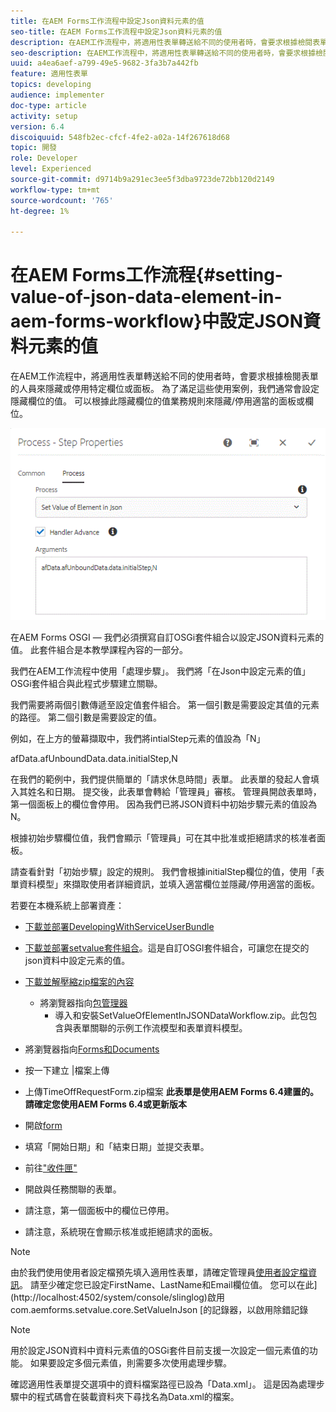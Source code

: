 ```yaml
---
title: 在AEM Forms工作流程中設定Json資料元素的值
seo-title: 在AEM Forms工作流程中設定Json資料元素的值
description: 在AEM工作流程中，將適用性表單轉送給不同的使用者時，會要求根據檢閱表單的人員來隱藏或停用特定欄位或面板。 為了滿足這些使用案例，我們通常會設定隱藏欄位的值。 可以根據此隱藏欄位的值業務規則來隱藏/停用適當的面板或欄位。
seo-description: 在AEM工作流程中，將適用性表單轉送給不同的使用者時，會要求根據檢閱表單的人員來隱藏或停用特定欄位或面板。 為了滿足這些使用案例，我們通常會設定隱藏欄位的值。 可以根據此隱藏欄位的值業務規則來隱藏/停用適當的面板或欄位。
uuid: a4ea6aef-a799-49e5-9682-3fa3b7a442fb
feature: 適用性表單
topics: developing
audience: implementer
doc-type: article
activity: setup
version: 6.4
discoiquuid: 548fb2ec-cfcf-4fe2-a02a-14f267618d68
topic: 開發
role: Developer
level: Experienced
source-git-commit: d9714b9a291ec3ee5f3dba9723de72bb120d2149
workflow-type: tm+mt
source-wordcount: '765'
ht-degree: 1%

---
```



# 在AEM Forms工作流程{#setting-value-of-json-data-element-in-aem-forms-workflow}中設定JSON資料元素的值

在AEM工作流程中，將適用性表單轉送給不同的使用者時，會要求根據檢閱表單的人員來隱藏或停用特定欄位或面板。 為了滿足這些使用案例，我們通常會設定隱藏欄位的值。 可以根據此隱藏欄位的值業務規則來隱藏/停用適當的面板或欄位。

![在json資料中設定元素的值](assets/capture-3.gif)

在AEM Forms OSGI — 我們必須撰寫自訂OSGi套件組合以設定JSON資料元素的值。 此套件組合是本教學課程內容的一部分。

我們在AEM工作流程中使用「處理步驟」。 我們將「在Json中設定元素的值」OSGi套件組合與此程式步驟建立關聯。

我們需要將兩個引數傳遞至設定值套件組合。 第一個引數是需要設定其值的元素的路徑。 第二個引數是需要設定的值。

例如，在上方的螢幕擷取中，我們將intialStep元素的值設為「N」

afData.afUnboundData.data.initialStep,N

在我們的範例中，我們提供簡單的「請求休息時間」表單。 此表單的發起人會填入其姓名和日期。 提交後，此表單會轉給「管理員」審核。 管理員開啟表單時，第一個面板上的欄位會停用。 因為我們已將JSON資料中初始步驟元素的值設為N。

根據初始步驟欄位值，我們會顯示「管理員」可在其中批准或拒絕請求的核准者面板。

請查看針對「初始步驟」設定的規則。 我們會根據initialStep欄位的值，使用「表單資料模型」來擷取使用者詳細資訊，並填入適當欄位並隱藏/停用適當的面板。

若要在本機系統上部署資產：

* [下載並部署DevelopingWithServiceUserBundle](/help/forms/assets/common-osgi-bundles/DevelopingWithServiceUser.jar)

* [下載並部署setvalue套件組合](/help/forms/assets/common-osgi-bundles/SetValueApp.core-1.0-SNAPSHOT.jar)。這是自訂OSGI套件組合，可讓您在提交的json資料中設定元素的值。

* [下載並解壓縮zip檔案的內容](assets/set-value-jsondata.zip)
   * 將瀏覽器指向[包管理器](http://localhost:4502/crx/packmgr/index.jsp)
      * 導入和安裝SetValueOfElementInJSONDataWorkflow.zip。此包包含與表單關聯的示例工作流模型和表單資料模型。

* 將瀏覽器指向[Forms和Documents](http://localhost:4502/aem/forms.html/content/dam/formsanddocuments)
* 按一下建立 |檔案上傳
* 上傳TimeOffRequestForm.zip檔案
   **此表單是使用AEM Forms 6.4建置的。請確定您使用AEM Forms 6.4或更新版本**
* 開啟[form](http://localhost:4502/content/dam/formsanddocuments/timeoffrequest/jcr:content?wcmmode=disabled)
* 填寫「開始日期」和「結束日期」並提交表單。
* 前往[&quot;收件匣&quot;](http://localhost:4502/aem/inbox)
* 開啟與任務關聯的表單。
* 請注意，第一個面板中的欄位已停用。
* 請注意，系統現在會顯示核准或拒絕請求的面板。

>[!NOTE]
>
>由於我們使用使用者設定檔預先填入適用性表單，請確定管理員[使用者設定檔資訊](http://localhost:4502/security/users.html)。 請至少確定您已設定FirstName、LastName和Email欄位值。
>您可以在此](http://localhost:4502/system/console/slinglog)啟用com.aemforms.setvalue.core.SetValueInJson [的記錄器，以啟用除錯記錄

>[!NOTE]
>
>用於設定JSON資料中資料元素值的OSGi套件目前支援一次設定一個元素值的功能。 如果要設定多個元素值，則需要多次使用處理步驟。
>
>確認適用性表單提交選項中的資料檔案路徑已設為「Data.xml」。 這是因為處理步驟中的程式碼會在裝載資料夾下尋找名為Data.xml的檔案。
